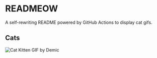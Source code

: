 # READMEOW

A self-rewriting README powered by GitHub Actions to display cat gifs.

## Cats

![Cat Kitten GIF by Demic](https://media4.giphy.com/media/v1.Y2lkPTlhY2QwMmRhNXVjanN2ZGZ0M2phbDZxYTJiODFyeHIyaTQ1bmNkcXNjNmhvajhncSZlcD12MV9naWZzX3NlYXJjaCZjdD1n/3oriO0OEd9QIDdllqo/200.gif)
